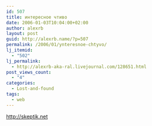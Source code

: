 ```yaml
---
id: 507
title: интересное чтиво
date: 2006-01-03T10:04:00+02:00
author: alexrb
layout: post
guid: http://alexrb.name/?p=507
permalink: /2006/01/ynteresnoe-chtyvo/
lj_itemid:
  - "502"
lj_permalink:
  - http://alexrb-aka-ral.livejournal.com/128651.html
post_views_count:
  - "4"
categories:
  - Lost-and-found
tags:
  - web
---
```

http://skeptik.net